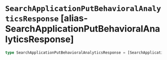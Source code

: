 # `SearchApplicationPutBehavioralAnalyticsResponse` [alias-SearchApplicationPutBehavioralAnalyticsResponse]
```typescript
type SearchApplicationPutBehavioralAnalyticsResponse = [SearchApplicationPutBehavioralAnalyticsAnalyticsAcknowledgeResponseBase](./SearchApplicationPutBehavioralAnalyticsAnalyticsAcknowledgeResponseBase.md);
```
